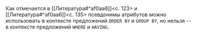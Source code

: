 Как отмечается в [[Литература#^af0aa6]]<c. 123> и [[Литература#^af0aa6]]<c. 135> псевдонимы атрибутов можно использовать в контексте предложений `ORDER BY` и `GROUP BY`, но нельзя -- в контексте предложений `WHERE` и `HAVING`.
